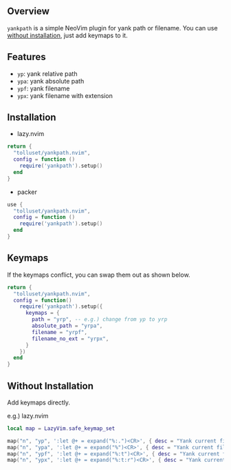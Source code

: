 ## Overview

`yankpath` is a simple NeoVim plugin for yank path or filename. You can use [without installation](https://github.com/tolluset/yankpath.nvim#without-installation), just add keymaps to it.

## Features

- `yp`: yank relative path
- `ypa`: yank absolute path
- `ypf`: yank filename
- `ypx`: yank filename with extension

## Installation

- lazy.nvim

```lua
return {
  "tolluset/yankpath.nvim",
  config = function ()
    require('yankpath').setup()
  end
}
```

- packer

```lua
use {
  "tolluset/yankpath.nvim",
  config = function ()
    require('yankpath').setup()
  end
}
```

## Keymaps

If the keymaps conflict, you can swap them out as shown below.

```lua
return {
  "tolluset/yankpath.nvim",
  config = function()
    require('yankpath').setup({
      keymaps = {
        path = "yrp", -- e.g.) change from yp to yrp
        absolute_path = "yrpa",
        filename = "yrpf",
        filename_no_ext = "yrpx",
      }
    })
  end
}
```

## Without Installation

Add keymaps directly.

e.g.) lazy.nvim

```lua
local map = LazyVim.safe_keymap_set

map("n", "yp", ':let @+ = expand("%:.")<CR>', { desc = "Yank current files's path" })
map("n", "ypa", ':let @+ = expand("%")<CR>', { desc = "Yank current file's absolute path" })
map("n", "ypf", ':let @+ = expand("%:t")<CR>', { desc = "Yank current file's filename" })
map("n", "ypx", ':let @+ = expand("%:t:r")<CR>', { desc = "Yank current file's filename with ext" })
```
